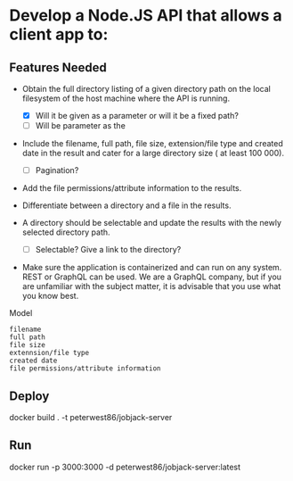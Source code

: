 # Develop a Node.JS API that allows a client app to:

## Features Needed

- Obtain the full directory listing of a given directory path on the local filesystem of the host machine where the API is running.

  - [x] Will it be given as a parameter or will it be a fixed path?
  - [ ] Will be parameter as the

- Include the filename, full path, file size, extension/file type and created date in the result and cater for a large directory size ( at least 100 000).

  - [ ] Pagination?

- Add the file permissions/attribute information to the results.

- Differentiate between a directory and a file in the results.

- A directory should be selectable and update the results with the newly selected directory path.

  - [ ] Selectable? Give a link to the directory?

- Make sure the application is containerized and can run on any system. REST or GraphQL can be used. We are a GraphQL company, but if you are unfamiliar with the subject matter, it is advisable that you use what you know best.

Model

```
filename
full path
file size
extennsion/file type
created date
file permissions/attribute information
```

## Deploy

docker build . -t peterwest86/jobjack-server

## Run

docker run -p 3000:3000 -d peterwest86/jobjack-server:latest
